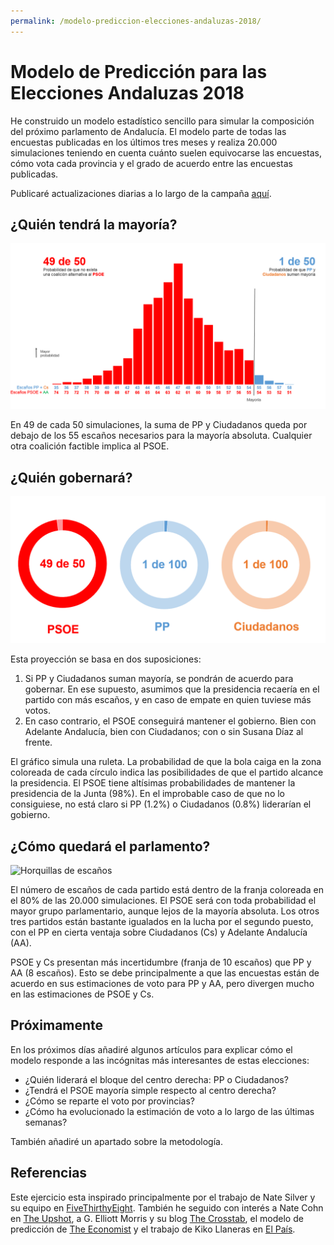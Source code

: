 ```yaml
---
permalink: /modelo-prediccion-elecciones-andaluzas-2018/
---
```

# Modelo de Predicción para las Elecciones Andaluzas 2018

He construido un modelo estadístico sencillo para simular la composición del próximo parlamento de Andalucía. El modelo parte de todas las encuestas publicadas en los últimos tres meses y realiza 20.000 simulaciones teniendo en cuenta cuánto suelen equivocarse las encuestas, cómo vota cada provincia y el grado de acuerdo entre las encuestas publicadas.

Publicaré actualizaciones diarias a lo largo de la campaña [aquí](https://inakiarbeloa.com/elecciones-andaluzas-2018).

## ¿Quién tendrá la mayoría?
![Distribución de fuerza izquierda-derecha](/images/2018_andalucia_election_forecast/2018.11.17_izquierda_derecha.png)

En 49 de cada 50 simulaciones, la suma de PP y Ciudadanos queda por debajo de los 55 escaños necesarios para la mayoría absoluta. Cualquier otra coalición factible implica al PSOE.

## ¿Quién gobernará?
![Probabilidad de cada partido de alcanzar la presidencia](/images/2018_andalucia_election_forecast/2018.11.17_presidencia.png)

Esta proyección se basa en dos suposiciones:

1. Si PP y Ciudadanos suman mayoría, se pondrán de acuerdo para gobernar. En ese supuesto, asumimos que la presidencia recaería en el partido con más escaños, y en caso de empate en quien tuviese más votos.
2. En caso contrario, el PSOE conseguirá mantener el gobierno. Bien con Adelante Andalucía, bien con Ciudadanos; con o sin Susana Díaz al frente.

El gráfico simula una ruleta. La probabilidad de que la bola caiga en la zona coloreada de cada círculo indica las posibilidades de que el partido alcance la presidencia. El PSOE tiene altísimas probabilidades de mantener la presidencia de la Junta (98%). En el improbable caso de que no lo consiguiese, no está claro si PP (1.2%) o Ciudadanos (0.8%) liderarían el gobierno.

## ¿Cómo quedará el parlamento?
![Horquillas de escaños](/images/2018_andalucia_election_forecast/2018.11.17_escaños.png)

El número de escaños de cada partido está dentro de la franja coloreada en el 80% de las 20.000 simulaciones. El PSOE será con toda probabilidad el mayor grupo parlamentario, aunque lejos de la mayoría absoluta. Los otros tres partidos están bastante igualados en la lucha por el segundo puesto, con el PP en cierta ventaja sobre Ciudadanos (Cs) y Adelante Andalucía (AA).

PSOE y Cs presentan más incertidumbre (franja de 10 escaños) que PP y AA (8 escaños). Esto se debe principalmente a que las encuestas están de acuerdo en sus estimaciones de voto para PP y AA, pero divergen mucho en las estimaciones de PSOE y Cs.

## Próximamente
En los próximos días añadiré algunos artículos para explicar cómo el modelo responde a las incógnitas más interesantes de estas elecciones:
* ¿Quién liderará el bloque del centro derecha: PP o Ciudadanos?
* ¿Tendrá el PSOE mayoría simple respecto al centro derecha?
* ¿Cómo se reparte el voto por provincias?
* ¿Cómo ha evolucionado la estimación de voto a lo largo de las últimas semanas?

También añadiré un apartado sobre la metodología.

## Referencias
Este ejercicio esta inspirado principalmente por el trabajo de Nate Silver y su equipo en [FiveThirthyEight](https://projects.fivethirtyeight.com/2018-midterm-election-forecast/house/). También he seguido con interés a Nate Cohn en [The Upshot](https://www.nytimes.com/interactive/2018/11/06/us/elections/results-house-forecast.html), a G. Elliott Morris y su blog [The Crosstab](https://www.thecrosstab.com/project/2018-midterms-forecast/), el modelo de predicción de [The Economist](https://www.economist.com/graphic-detail/2018/05/24/whos-ahead-in-the-mid-term-race) y el trabajo de Kiko Llaneras en [El País](https://elpais.com/politica/2017/12/18/ratio/1513610647_109254.html).
